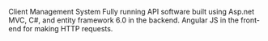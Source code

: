 Client Management System
Fully running API software built using Asp.net MVC, C#, and entity framework 6.0 in the backend. 
Angular JS in the front-end for making HTTP requests.
